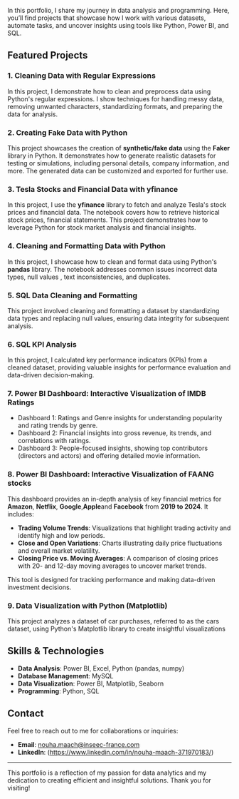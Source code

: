

In this portfolio, I share my journey in data analysis and programming. Here, you’ll find projects that showcase how I work with various datasets, automate tasks, and uncover insights using tools like Python, Power BI, and SQL.

## Featured Projects

### 1. Cleaning Data with Regular Expressions
In this project, I demonstrate how to clean and preprocess data using Python's regular expressions. I show techniques for handling messy data, removing unwanted characters, standardizing formats, and preparing the data for analysis.

### 2. Creating Fake Data with Python
This project showcases the creation of **synthetic/fake data** using the **Faker** library in Python. It demonstrates how to generate realistic datasets for testing or simulations, including personal details, company information, and more. The generated data can be customized and exported for further use.

### 3. Tesla Stocks and Financial Data with yfinance
In this project, I use the **yfinance** library to fetch and analyze Tesla's stock prices and financial data. The notebook covers how to retrieve historical stock prices, financial statements. This project demonstrates how to leverage Python for stock market analysis and financial insights.

### 4. Cleaning and Formatting Data with Python
In this project, I showcase how to clean and format data using Python's **pandas** library. The notebook addresses common issues  incorrect data types, null values , text inconsistencies, and duplicates. 

### 5. SQL Data Cleaning and Formatting
This project involved cleaning and formatting a dataset by standardizing data types and replacing null values, ensuring data integrity for subsequent analysis.

### 6. SQL KPI Analysis 
In this project, I calculated key performance indicators (KPIs) from a cleaned dataset, providing valuable insights for performance evaluation and data-driven decision-making.

### 7. Power BI Dashboard: Interactive Visualization of IMDB Ratings
- Dashboard 1: Ratings and Genre insights for understanding popularity and rating trends by genre.
- Dashboard 2: Financial insights into gross revenue, its trends, and correlations with ratings.
- Dashboard 3: People-focused insights, showing top contributors (directors and actors) and offering detailed movie information.
### 8. Power BI Dashboard: Interactive Visualization of FAANG stocks 
This dashboard provides an in-depth analysis of key financial metrics for **Amazon**, **Netflix**, **Google**,**Apple**and **Facebook** from **2019 to 2024**. It includes:

- **Trading Volume Trends**: Visualizations that highlight trading activity and identify high and low periods.
- **Close and Open Variations**: Charts illustrating daily price fluctuations and overall market volatility.
- **Closing Price vs. Moving Averages**: A comparison of closing prices with 20- and 12-day moving averages to uncover market trends.

This tool is designed for tracking performance and making data-driven investment decisions.
### 9. Data Visualization with Python (Matplotlib)
This project analyzes a dataset of car purchases, referred to as the cars dataset, using Python's Matplotlib library to create insightful visualizations

## Skills & Technologies

- **Data Analysis**: Power BI, Excel, Python (pandas, numpy)
- **Database Management**:  MySQL
- **Data Visualization**: Power BI, Matplotlib, Seaborn
- **Programming**: Python, SQL

## Contact

Feel free to reach out to me for collaborations or inquiries:

- **Email**: nouha.maach@inseec-france.com
- **LinkedIn**: (https://www.linkedin.com/in/nouha-maach-371970183/)

---

This portfolio is a reflection of my passion for data analytics and my dedication to creating efficient and insightful solutions. Thank you for visiting!
